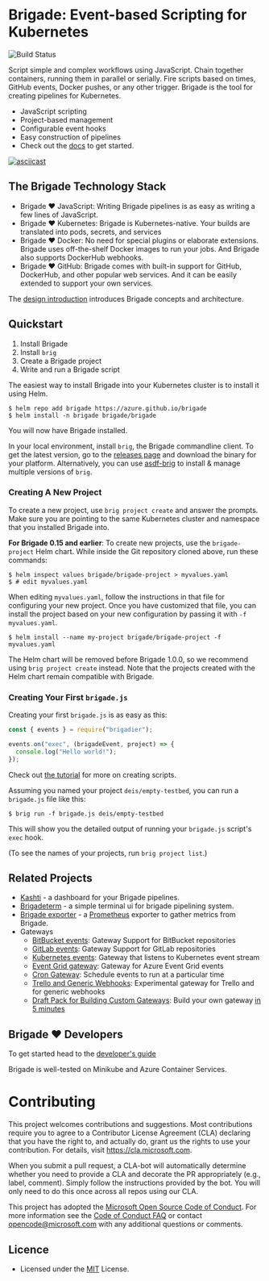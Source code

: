 # Brigade: Event-based Scripting for Kubernetes

![Build Status](http://badges.technosophos.me/v1/github/build/Azure/brigade/badge.svg?branch=master)

Script simple and complex workflows using JavaScript. Chain together containers,
running them in parallel or serially. Fire scripts based on times, GitHub events,
Docker pushes, or any other trigger. Brigade is the tool for creating pipelines
for Kubernetes.

- JavaScript scripting
- Project-based management
- Configurable event hooks
- Easy construction of pipelines
- Check out the [docs](https://azure.github.io/brigade/) to get started.

[![asciicast](https://asciinema.org/a/JBsjOpah4nTBvjqDT5dAWvefG.png)](https://asciinema.org/a/JBsjOpah4nTBvjqDT5dAWvefG)

## The Brigade Technology Stack

- Brigade :heart: JavaScript: Writing Brigade pipelines is as easy as writing a few lines of JavaScript.
- Brigade :heart: Kubernetes: Brigade is Kubernetes-native. Your builds are translated into
  pods, secrets, and services
- Brigade :heart: Docker: No need for special plugins or elaborate extensions. Brigade uses
  off-the-shelf Docker images to run your jobs. And Brigade also supports DockerHub
  webhooks.
- Brigade :heart: GitHub: Brigade comes with built-in support for GitHub, DockerHub, and
  other popular web services. And it can be easily extended to support your own
  services.

The [design introduction](https://azure.github.io/brigade/topics/design.html) introduces Brigade concepts and
architecture.

## Quickstart

1. Install Brigade
2. Install `brig`
3. Create a Brigade project
4. Write and run a Brigade script

The easiest way to install Brigade into your Kubernetes cluster is to install it using Helm.

```console
$ helm repo add brigade https://azure.github.io/brigade
$ helm install -n brigade brigade/brigade
```

You will now have Brigade installed.

In your local environment, install `brig`, the Brigade commandline client. To get
the latest version, go to the [releases page](https://github.com/Azure/brigade/releases/)
and download the binary for your platform. Alternatively, you can use
[asdf-brig](https://github.com/Ibotta/asdf-brig) to install & manage multiple
versions of `brig`.

### Creating A New Project

To create a new project, use `brig project create` and answer the prompts. Make
sure you are pointing to the same Kubernetes cluster and namespace that you
installed Brigade into.

**For Brigade 0.15 and earlier**: To create new projects, use the `brigade-project` Helm chart. While inside the Git
repository cloned above, run these commands:

```console
$ helm inspect values brigade/brigade-project > myvalues.yaml
$ # edit myvalues.yaml
```

When editing `myvalues.yaml`, follow the instructions in that file for configuring
your new project. Once you have customized that file, you can install the project
based on your new configuration by passing it with `-f myvalues.yaml`.

```console
$ helm install --name my-project brigade/brigade-project -f myvalues.yaml
```

The Helm chart will be removed before Brigade 1.0.0, so we recommend using
`brig project create` instead. Note that the projects created with the Helm chart
remain compatible with Brigade.

### Creating Your First `brigade.js`

Creating your first `brigade.js` is as easy as this:

```javascript
const { events } = require("brigadier");

events.on("exec", (brigadeEvent, project) => {
  console.log("Hello world!");
});
```

Check out [the tutorial](https://azure.github.io/brigade/intro/) for more on creating scripts.

Assuming you named your project `deis/empty-testbed`, you can run a `brigade.js`
file like this:

```console
$ brig run -f brigade.js deis/empty-testbed
```

This will show you the detailed output of running your `brigade.js` script's
`exec` hook.

(To see the names of your projects, run `brig project list`.)

## Related Projects

- [Kashti](https://github.com/Azure/kashti) - a dashboard for your Brigade pipelines.
- [Brigadeterm](https://github.com/slok/brigadeterm) - a simple terminal ui for brigade pipelining system.
- [Brigade exporter](https://github.com/slok/brigade-exporter) - a [Prometheus](https://prometheus.io) exporter to gather metrics from Brigade.
- Gateways
  - [BitBucket events](https://github.com/lukepatrick/brigade-bitbucket-gateway): Gateway Support for BitBucket repositories
  - [GitLab events](https://github.com/lukepatrick/brigade-gitlab-gateway): Gateway Support for GitLab repositories
  - [Kubernetes events](https://github.com/azure/brigade-k8s-gateway): Gateway that listens to Kubernetes event stream
  - [Event Grid gateway](https://github.com/radu-matei/brigade-eventgrid-gateway): Gateway for Azure Event Grid events
  - [Cron Gateway](https://github.com/technosophos/brigade-cron): Schedule events to run at a particular time
  - [Trello and Generic Webhooks](https://github.com/technosophos/brigade-trello): Experimental gateway for Trello and for generic webhooks
  - [Draft Pack for Building Custom Gateways](https://github.com/technosophos/draft-brigade): Build your own gateway [in 5 minutes](http://technosophos.com/2018/04/23/building-brigade-gateways-the-easy-way.html)

## Brigade :heart: Developers

To get started head to the [developer's guide](https://azure.github.io/brigade/topics/developers.html)

Brigade is well-tested on Minikube and Azure Container Services.

# Contributing

This project welcomes contributions and suggestions. Most contributions require you to agree to a
Contributor License Agreement (CLA) declaring that you have the right to, and actually do, grant us
the rights to use your contribution. For details, visit https://cla.microsoft.com.

When you submit a pull request, a CLA-bot will automatically determine whether you need to provide
a CLA and decorate the PR appropriately (e.g., label, comment). Simply follow the instructions
provided by the bot. You will only need to do this once across all repos using our CLA.

This project has adopted the [Microsoft Open Source Code of Conduct](https://opensource.microsoft.com/codeofconduct/).
For more information see the [Code of Conduct FAQ](https://opensource.microsoft.com/codeofconduct/faq/) or
contact [opencode@microsoft.com](mailto:opencode@microsoft.com) with any additional questions or comments.

## Licence
+ Licensed under the [MIT](https://github.com/Azure/brigade/blob/master/LICENSE) License.
